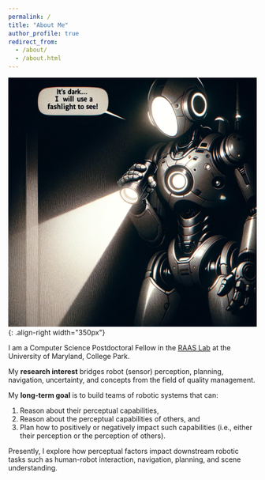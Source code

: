 ```yaml
---
permalink: /
title: "About Me"
author_profile: true
redirect_from: 
  - /about/
  - /about.html
---
```


<!-- ![Illustration of light-based perceptual factors](/images/blinding_sunlight_for_robot.png){: .align-right width="350px"} -->
![Illustration of light-based perceptual factors 2](/images/dark_room_flashlight_robot.png){: .align-right width="350px"}


I am a Computer Science Postdoctoral Fellow in the [RAAS Lab](https://www.raaslab.org) at the University of Maryland, College Park.

My **research interest** bridges robot (sensor) perception, planning, navigation, uncertainty, and concepts from the field of quality management.

My **long-term goal** is to build teams of robotic systems that can:
1) Reason about their perceptual capabilities,
2) Reason about the perceptual capabilities of others, and
3) Plan how to positively or negatively impact such capabilities (i.e., either their perception or the perception of others).

Presently, I explore how perceptual factors impact downstream robotic tasks such as human-robot interaction, navigation, planning, and scene understanding.
